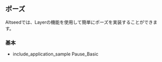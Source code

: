 ﻿
## ポーズ

Altseedでは、Layerの機能を使用して簡単にポーズを実装することができます。

### 基本

* include_application_sample Pause_Basic

